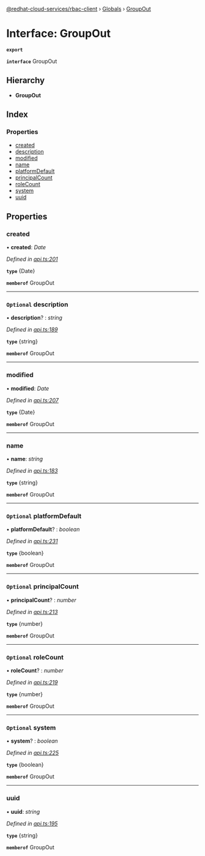 [@redhat-cloud-services/rbac-client](../README.md) › [Globals](../globals.md) › [GroupOut](groupout.md)

# Interface: GroupOut

**`export`** 

**`interface`** GroupOut

## Hierarchy

* **GroupOut**

## Index

### Properties

* [created](groupout.md#created)
* [description](groupout.md#optional-description)
* [modified](groupout.md#modified)
* [name](groupout.md#name)
* [platformDefault](groupout.md#optional-platformdefault)
* [principalCount](groupout.md#optional-principalcount)
* [roleCount](groupout.md#optional-rolecount)
* [system](groupout.md#optional-system)
* [uuid](groupout.md#uuid)

## Properties

###  created

• **created**: *Date*

*Defined in [api.ts:201](https://github.com/RedHatInsights/javascript-clients/blob/master/packages/rbac/api.ts#L201)*

**`type`** {Date}

**`memberof`** GroupOut

___

### `Optional` description

• **description**? : *string*

*Defined in [api.ts:189](https://github.com/RedHatInsights/javascript-clients/blob/master/packages/rbac/api.ts#L189)*

**`type`** {string}

**`memberof`** GroupOut

___

###  modified

• **modified**: *Date*

*Defined in [api.ts:207](https://github.com/RedHatInsights/javascript-clients/blob/master/packages/rbac/api.ts#L207)*

**`type`** {Date}

**`memberof`** GroupOut

___

###  name

• **name**: *string*

*Defined in [api.ts:183](https://github.com/RedHatInsights/javascript-clients/blob/master/packages/rbac/api.ts#L183)*

**`type`** {string}

**`memberof`** GroupOut

___

### `Optional` platformDefault

• **platformDefault**? : *boolean*

*Defined in [api.ts:231](https://github.com/RedHatInsights/javascript-clients/blob/master/packages/rbac/api.ts#L231)*

**`type`** {boolean}

**`memberof`** GroupOut

___

### `Optional` principalCount

• **principalCount**? : *number*

*Defined in [api.ts:213](https://github.com/RedHatInsights/javascript-clients/blob/master/packages/rbac/api.ts#L213)*

**`type`** {number}

**`memberof`** GroupOut

___

### `Optional` roleCount

• **roleCount**? : *number*

*Defined in [api.ts:219](https://github.com/RedHatInsights/javascript-clients/blob/master/packages/rbac/api.ts#L219)*

**`type`** {number}

**`memberof`** GroupOut

___

### `Optional` system

• **system**? : *boolean*

*Defined in [api.ts:225](https://github.com/RedHatInsights/javascript-clients/blob/master/packages/rbac/api.ts#L225)*

**`type`** {boolean}

**`memberof`** GroupOut

___

###  uuid

• **uuid**: *string*

*Defined in [api.ts:195](https://github.com/RedHatInsights/javascript-clients/blob/master/packages/rbac/api.ts#L195)*

**`type`** {string}

**`memberof`** GroupOut
